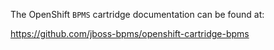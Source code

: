 The OpenShift `BPMS` cartridge documentation can be found at:

https://github.com/jboss-bpms/openshift-cartridge-bpms
